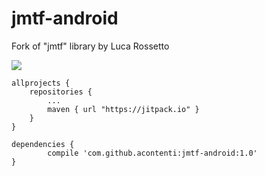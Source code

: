 # jmtf-android

Fork of "jmtf" library by Luca Rossetto

[![](https://jitpack.io/v/acontenti/jmtf-android.svg)](https://jitpack.io/#acontenti/jmtf-android)

	allprojects {
		repositories {
			...
			maven { url "https://jitpack.io" }
		}
	}
	
	dependencies {
	        compile 'com.github.acontenti:jmtf-android:1.0'
	}
